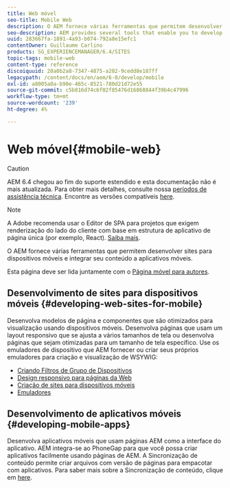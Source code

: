 ```yaml
---
title: Web móvel
seo-title: Mobile Web
description: O AEM fornece várias ferramentas que permitem desenvolver sites para dispositivos móveis e integrar seu conteúdo a aplicativos móveis
seo-description: AEM provides several tools that enable you to develop sites for mobile devices and to integrate your content into mobile applications
uuid: 283667fa-1891-4a93-b074-792a8e15efc1
contentOwner: Guillaume Carlino
products: SG_EXPERIENCEMANAGER/6.4/SITES
topic-tags: mobile-web
content-type: reference
discoiquuid: 20a0b2a8-7347-4875-a202-9cedd8e187ff
legacypath: /content/docs/en/aem/6-0/develop/mobile
exl-id: a8005a0a-b90e-465c-8521-780d21d72e55
source-git-commit: c5b816d74c6f02f85476d16868844f39b4c47996
workflow-type: tm+mt
source-wordcount: '239'
ht-degree: 4%

---
```


# Web móvel{#mobile-web}

>[!CAUTION]
>
>AEM 6.4 chegou ao fim do suporte estendido e esta documentação não é mais atualizada. Para obter mais detalhes, consulte nossa [períodos de assistência técnica](https://helpx.adobe.com/br/support/programs/eol-matrix.html). Encontre as versões compatíveis [here](https://experienceleague.adobe.com/docs/).

>[!NOTE]
>
>A Adobe recomenda usar o Editor de SPA para projetos que exigem renderização do lado do cliente com base em estrutura de aplicativo de página única (por exemplo, React). [Saiba mais](/help/sites-developing/spa-overview.md).

O AEM fornece várias ferramentas que permitem desenvolver sites para dispositivos móveis e integrar seu conteúdo a aplicativos móveis.

Esta página deve ser lida juntamente com o [Página móvel para autores](/help/sites-authoring/mobile.md).

## Desenvolvimento de sites para dispositivos móveis {#developing-web-sites-for-mobile}

Desenvolva modelos de página e componentes que são otimizados para visualização usando dispositivos móveis. Desenvolva páginas que usam um layout responsivo que se ajusta a vários tamanhos de tela ou desenvolva páginas que sejam otimizadas para um tamanho de tela específico. Use os emuladores de dispositivo que AEM fornecer ou criar seus próprios emuladores para criação e visualização de WSYWIG:

* [Criando Filtros de Grupo de Dispositivos](/help/sites-developing/groupfilters.md)
* [Design responsivo para páginas da Web](/help/sites-developing/responsive.md)
* [Criação de sites para dispositivos móveis](/help/sites-developing/mobile.md)
* [Emuladores](/help/sites-developing/emulators.md)

## Desenvolvimento de aplicativos móveis {#developing-mobile-apps}

Desenvolva aplicativos móveis que usam páginas AEM como a interface do aplicativo. AEM integra-se ao PhoneGap para que você possa criar aplicativos facilmente usando páginas de AEM. A Sincronização de conteúdo permite criar arquivos com versão de páginas para empacotar com aplicativos. Para saber mais sobre a Sincronização de conteúdo, clique em [here](/help/mobile/phonegap-contentsync.md).
